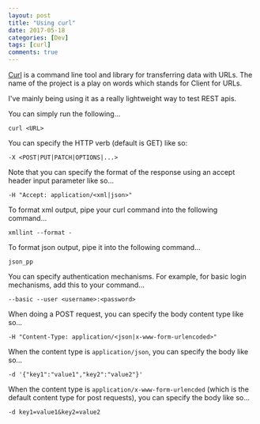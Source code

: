 ```yaml
---
layout: post
title: "Using curl"
date: 2017-05-18
categories: [Dev]
tags: [curl]
comments: true
---
```

[Curl](https://curl.haxx.se/) is a command line tool and library for transferring data with URLs. The name of the project is a play on words which stands for Client for URLs.

I've mainly being using it as a really lightweight way to test REST apis.

You can simply run the following...

`curl <URL>`

You can specify the HTTP verb (default is GET) like so:

`-X <POST|PUT|PATCH|OPTIONS|...>`

Note that you can specify the format of the response using an accept header input parameter like so...

`-H "Accept: application/<xml|json>"`

To format xml output, pipe your curl command into the following command...

`xmllint --format -`

To format json output, pipe it into the following command...

`json_pp`

You can specify authentication mechanisms. For example, for basic login mechanisms, add this to your command...

`--basic --user <username>:<password>`

When doing a POST request, you can specify the body content type like so...

`-H "Content-Type: application/<json|x-www-form-urlencoded>"`

When the content type is `application/json`, you can specify the body like so...

`-d '{"key1":"value1","key2":"value2"}'`

When the content type is `application/x-www-form-urlencded` (which is the default content type for post requests), you can specify the body like so...

`-d key1=value1&key2=value2`
